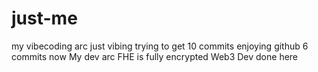 # just-me
my vibecoding arc
just vibing
trying to get 10 commits
enjoying github
6 commits now
My dev arc
FHE is fully encrypted
Web3 Dev
done here
